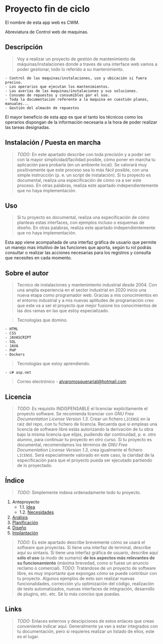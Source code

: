 # Proyecto fin de ciclo

El nombre de esta app web es CWM.

Abreviatura de Control web de maquinas.

## Descripción

> Voy a realizar un proyecto de gestión de mantenimiento de máquinas/instalaciones donde a traves de una interface web vamos a poder gestionar, todo lo referido a su mantenimiento.
	
	- Control de las maquinas/instalaciones, uso y ubicación si fuera preciso.
	- Los operarios que ejecutan los mantenimientos.
	- Las averías de las maquinas/instalaciones y sus soluciones.
	- Consumo de repuestos y consumibles por el uso. 
	- Toda la documentación referente a la maquina en cuestión planos, manuales...
	- Gestión del almacén de repuestos

El mayor beneficio de esta app es que el tanto los técnicos como los operarios dispongan de la información necesaria a la hora de poder realizar las tareas designadas.
	   

## Instalación / Puesta en marcha

> *TODO*: En este apartado describe con toda precisión y a poder ser con la mayor simplicidad/facilidad posible, cómo poner en marcha tu aplicación para probarla (en un ambiente local). Se valorará muy positivamente que este proceso sea lo más fácil posible, con una simple instrucción (p. e. un script de instalación).
> Si tu proyecto es documental, realiza una especificación de cómo va a ser este proceso. En otras palabras, realiza este apartado independientemente que no haya implementación.

## Uso
> Si tu proyecto es documental, realiza una especificación de cómo planteas estas interfaces, con ejemplos incluso o esquemas de diseño. En otras palabras, realiza este apartado independientemente que no haya implementación.

Esta app viene acompañada de una interfaz gráfica de usuario que permite un manejo mas intuitivo de las funciones que aporta, según tu rol podrás consultar o realizar las acciones necesarias para los registros y consulta que necesites en cada momento. 
 
## Sobre el autor
> Tecnico de instalaciones y mantenimiento industrial desde 2004. Con una amplia experiencia en el sector industrial en 2020 inicio una nueva etapa como programador web. 
> Gracias a mis conocimientos en el entorno industrial y a mis nuevas aptitudes de programación creo que este va a ser el proyecto que mejor fusione los conocimientos de las dos ramas en las que estoy especializado.

> Tecnologías que domino.

	- HTML
	- CSS
	- JAVASCRIPT
	- SQL
	- JAVA
	- PHP
	- Dockers
	
> Tecnologías que estoy aprendiendo.

	- c# asp.net	
	
> Correo electrónico
	- alvaromosquerarial@hotmail.com 
	

## Licencia

> *TODO*: Es requisito INDISPENSABLE el licenciar explícitamente el proyecto software. Se recomienda licenciar con *GNU Free Documentation License Version 1.3*. Crear un fichero `LICENSE` en la raiz del repo, con tu fichero de licencia. Recuerda que si empleas una licencia de software libre estás autorizando la derivación de tu obra bajo la misma licencia que elijas, pudiendo dar continuidad, p. e. otro alumno, para continuar tu proyecto en otro curso.
> Si tu proyecto es documental, recomendamos los términos de *GNU Free Documentation License Version 1.3*, crea igualmente el fichero `LICENSE`. Será especialmente valorado en este caso, la claridad de la especificación para que el proyecto pueda ser ejecutado partiendo de lo proyectado.


## Índice

> *TODO*: Simplemente indexa ordenadamente todo tu proyecto.

1. Anteproyecto
    * 1.1. [Idea](doc/templates/1_idea.md)
    * 1.2. [Necesidades](doc/templates/2_necesidades.md)
2. [Análisis](doc/templates/3_analise.md)
3. [Planificación](doc/templates/4_planificacion.md)
4. [Diseño](doc/templates/5_deseño.md)
5. [Implantación](doc/templates/6_implantacion.md)

> *TODO*: Es este apartado describe brevemente cómo se usará el software que proyectas. Si tiene una interfaz de terminal, describe aquí su sintaxis. Si tiene una interfaz gráfica de usuario, describe aquí **sólo el uso** (a modo de sumario) **de los aspectos más relevantes de su funcionamiento** (máxima brevedad, como si fuese un anuncio reclamo o comercial).
> *TODO*: Tratándose de un proyecto de software libre, es muy importante que expongas cómo se puede contribuir con tu proyecto. Algunos ejemplos de esto son realizar nuevas funcionalidades, corrección y/u optimización del código, realización de tests automatizados, nuevas interfaces de integración, desarrollo de plugins, etc. etc. Sé lo más conciso que puedas.

## Links

> *TODO*: Enlaces externos y descipciones de estos enlaces que creas conveniente indicar aquí. Generalmente ya van a estar integrados con tu documentación, pero si requieres realizar un listado de ellos, este es el lugar.
